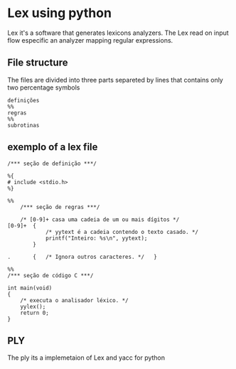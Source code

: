 # Lex using python

Lex it's a software that generates lexicons analyzers. The Lex read on input flow especific an analyzer mapping regular expressions.

## File structure

The files are divided into three parts separeted by lines that contains only two percentage symbols

```
definições
%%
regras
%%
subrotinas
```

## exemplo of a lex file
```
/*** seção de definição ***/

%{
# include <stdio.h>
%}

%%
    /*** seção de regras ***/

    /* [0-9]+ casa uma cadeia de um ou mais dígitos */
[0-9]+  {
            /* yytext é a cadeia contendo o texto casado. */
            printf("Inteiro: %s\n", yytext);
        }

.       {   /* Ignora outros caracteres. */   }

%%
/*** seção de código C ***/

int main(void)
{
    /* executa o analisador léxico. */
    yylex();
    return 0;
}

```

## PLY

The ply its a implemetaion of Lex and yacc for python 

